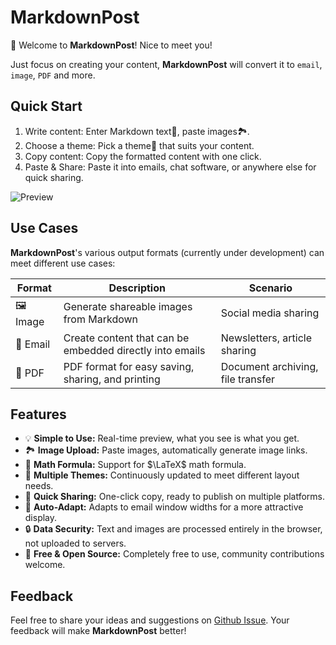 # MarkdownPost

👋 Welcome to **MarkdownPost**! Nice to meet you!

Just focus on creating your content, **MarkdownPost** will convert it to `email`, `image`, `PDF` and more.

## Quick Start

1. Write content: Enter Markdown text📝, paste images🏞️.
2. Choose a theme: Pick a theme🎨 that suits your content.
3. Copy content: Copy the formatted content with one click.
4. Paste & Share: Paste it into emails, chat software, or anywhere else for quick sharing.

![Preview](https://picsum.photos/600/300)

## Use Cases

**MarkdownPost**'s various output formats (currently under development) can meet different use cases:

| Format    | Description                                              | Scenario                          |
|-----------|----------------------------------------------------------|-----------------------------------|
| 🖼️ Image | Generate shareable images from Markdown                  | Social media sharing              |
| 📧 Email  | Create content that can be embedded directly into emails | Newsletters, article sharing      |
| 📄 PDF    | PDF format for easy saving, sharing, and printing        | Document archiving, file transfer |

## Features

- 💡 **Simple to Use:** Real-time preview, what you see is what you get.
- 🏞️ **Image Upload:** Paste images, automatically generate image links.
- 🧮 **Math Formula:** Support for $\LaTeX$ math formula.
- 🎨 **Multiple Themes:** Continuously updated to meet different layout needs.
- 📧 **Quick Sharing:** One-click copy, ready to publish on multiple platforms.
- 📄 **Auto-Adapt:** Adapts to email window widths for a more attractive display.
- 🔒 **Data Security:** Text and images are processed entirely in the browser, not uploaded to servers.
- 🌟 **Free & Open Source:** Completely free to use, community contributions welcome.

## Feedback

Feel free to share your ideas and suggestions on [Github Issue](https://github.com/Cyronlee/markdown-post/issues). Your
feedback will make **MarkdownPost** better!
